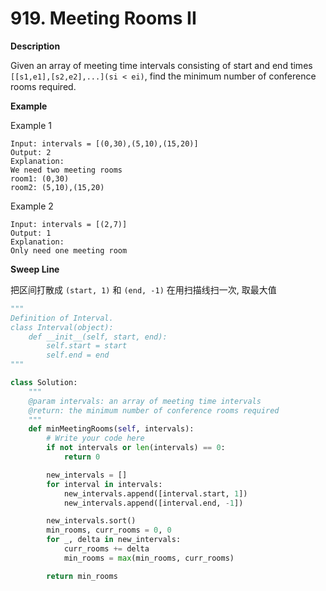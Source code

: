 # 919. Meeting Rooms II

**Description**

Given an array of meeting time intervals consisting of start and end times `[[s1,e1],[s2,e2],...](si < ei)`, find the minimum number of conference rooms required.

**Example**

Example 1

```
Input: intervals = [(0,30),(5,10),(15,20)]
Output: 2
Explanation:
We need two meeting rooms
room1: (0,30)
room2: (5,10),(15,20)
```

Example 2

```
Input: intervals = [(2,7)]
Output: 1
Explanation: 
Only need one meeting room
```

**Sweep Line**

把区间打散成 `(start, 1)` 和 `(end, -1)` 在用扫描线扫一次, 取最大值

```python
"""
Definition of Interval.
class Interval(object):
    def __init__(self, start, end):
        self.start = start
        self.end = end
"""

class Solution:
    """
    @param intervals: an array of meeting time intervals
    @return: the minimum number of conference rooms required
    """
    def minMeetingRooms(self, intervals):
        # Write your code here
        if not intervals or len(intervals) == 0:
            return 0

        new_intervals = []
        for interval in intervals:
            new_intervals.append([interval.start, 1])
            new_intervals.append([interval.end, -1])

        new_intervals.sort()
        min_rooms, curr_rooms = 0, 0
        for _, delta in new_intervals:
            curr_rooms += delta
            min_rooms = max(min_rooms, curr_rooms)

        return min_rooms
```